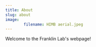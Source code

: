 ```yaml
---
title: About
slug: about
image:
        filename: HIMB aerial.jpeg
---
```

Welcome to the Franklin Lab's webpage!
